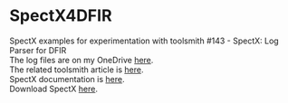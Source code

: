 # SpectX4DFIR
SpectX examples for experimentation with toolsmith #143 - SpectX: Log Parser for DFIR  
The log files are on my OneDrive [here](https://1drv.ms/u/s!AgGc1WGvpDeMuskdRVdp-cyZMjlOkQ?e=K5elAA).  
The related toolsmith article is [here](https://bit.ly/SpectX4DFIR).  
SpectX documentation is [here](https://docs.spectx.com/v2/index.html).  
Download SpectX [here](https://www.spectx.com/get-spectx).  
